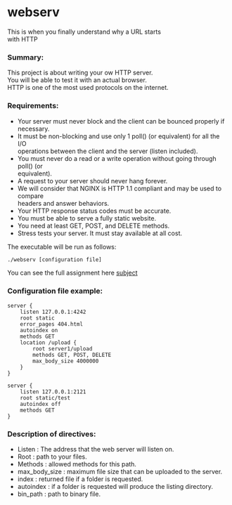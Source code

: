 # webserv
This is when you finally understand why a URL starts  
with HTTP

### Summary:
This project is about writing your ow HTTP server.  
You will be able to test it with an actual browser.  
HTTP is one of the most used protocols on the internet.  

### Requirements:
* Your server must never block and the client can be bounced properly if necessary.
* It must be non-blocking and use only 1 poll() (or equivalent) for all the I/O  
operations between the client and the server (listen included).
* You must never do a read or a write operation without going through poll() (or  
equivalent).
* A request to your server should never hang forever.
* We will consider that NGINX is HTTP 1.1 compliant and may be used to compare  
headers and answer behaviors.
* Your HTTP response status codes must be accurate.
* You must be able to serve a fully static website.
* You need at least GET, POST, and DELETE methods.
* Stress tests your server. It must stay available at all cost.

The executable will be run as follows:  
```bash
./webserv [configuration file]
 ```

You can see the full assignment here [subject](https://github.com/cbridget42/webserv/blob/main/subject/en.subject.pdf)

### Configuration file example:
```
server {
	listen 127.0.0.1:4242
	root static
	error_pages 404.html
	autoindex on
	methods GET
	location /upload {
		root server1/upload
		methods GET, POST, DELETE
		max_body_size 4000000
	}
}

server {
	listen 127.0.0.1:2121
	root static/test
	autoindex off
	methods GET
}
```
### Description of directives:
* Listen : The address that the web server will listen on.  
* Root : path to your files.  
* Methods : allowed methods for this path.  
* max_body_size : maximum file size that can be uploaded to the server.  
* index : returned file if a folder is requested.  
* autoindex : if a folder is requested will produce the listing directory.  
* bin_path : path to binary file.  
